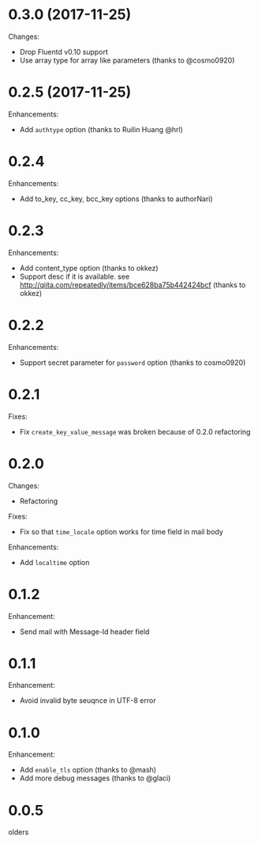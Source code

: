 # 0.3.0 (2017-11-25)

Changes:

* Drop Fluentd v0.10 support
* Use array type for array like parameters (thanks to @cosmo0920)

# 0.2.5 (2017-11-25)

Enhancements:

* Add `authtype` option (thanks to Ruilin Huang @hrl)

# 0.2.4

Enhancements:

* Add to_key, cc_key, bcc_key options (thanks to authorNari)

# 0.2.3

Enhancements:

* Add content_type option (thanks to okkez)
* Support desc if it is available. see http://qiita.com/repeatedly/items/bce628ba75b442424bcf (thanks to okkez)

# 0.2.2

Enhancements:

* Support secret parameter for `password` option (thanks to cosmo0920)

# 0.2.1

Fixes:

* Fix `create_key_value_message` was broken because of 0.2.0 refactoring

# 0.2.0

Changes:

* Refactoring

Fixes:

* Fix so that `time_locale` option works for time field in mail body

Enhancements:

* Add `localtime` option

# 0.1.2

Enhancement:

* Send mail with Message-Id header field

# 0.1.1

Enhancement:

* Avoid invalid byte seuqnce in UTF-8 error

# 0.1.0

Enhancement:

* Add `enable_tls` option (thanks to @mash)
* Add more debug messages (thanks to @glaci)

# 0.0.5

olders
